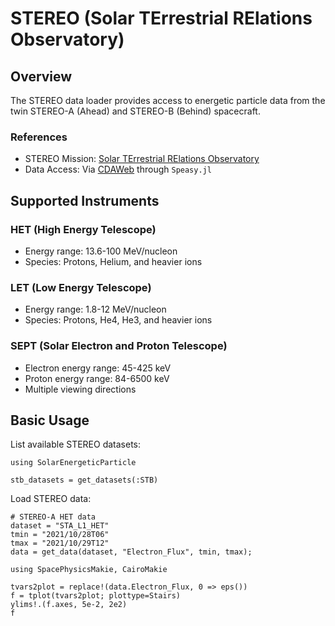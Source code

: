# STEREO (Solar TErrestrial RElations Observatory)

## Overview

The STEREO data loader provides access to energetic particle data from the twin STEREO-A (Ahead) and STEREO-B (Behind) spacecraft.

### References

- STEREO Mission: [Solar TErrestrial RElations Observatory](https://stereo.gsfc.nasa.gov/)
- Data Access: Via [CDAWeb](https://cdaweb.gsfc.nasa.gov/) through `Speasy.jl`

## Supported Instruments

### HET (High Energy Telescope)
- Energy range: 13.6-100 MeV/nucleon
- Species: Protons, Helium, and heavier ions

### LET (Low Energy Telescope)
- Energy range: 1.8-12 MeV/nucleon
- Species: Protons, He4, He3, and heavier ions

### SEPT (Solar Electron and Proton Telescope)
- Electron energy range: 45-425 keV
- Proton energy range: 84-6500 keV
- Multiple viewing directions

## Basic Usage

List available STEREO datasets:

```@example stereo
using SolarEnergeticParticle

stb_datasets = get_datasets(:STB)
```

Load STEREO data:

```@example stereo
# STEREO-A HET data
dataset = "STA_L1_HET"
tmin = "2021/10/28T06"
tmax = "2021/10/29T12"
data = get_data(dataset, "Electron_Flux", tmin, tmax);
```


```@example stereo
using SpacePhysicsMakie, CairoMakie

tvars2plot = replace!(data.Electron_Flux, 0 => eps())
f = tplot(tvars2plot; plottype=Stairs)
ylims!.(f.axes, 5e-2, 2e2)
f
```